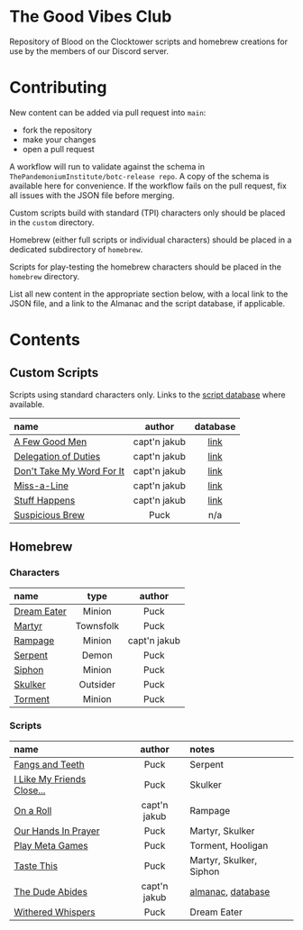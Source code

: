 # The Good Vibes Club

Repository of Blood on the Clocktower scripts and homebrew creations for use by the members of our Discord server.

# Contributing

New content can be added via pull request into `main`:
* fork the repository
* make your changes
* open a pull request

A workflow will run to validate against the schema in `ThePandemoniumInstitute/botc-release repo`. A copy of the schema is available here for convenience. If the workflow fails on the pull request, fix all issues with the JSON file before merging.

Custom scripts build with standard (TPI) characters only should be placed in the `custom` directory. 

Homebrew (either full scripts or individual characters) should be placed in a dedicated subdirectory of `homebrew`. 

Scripts for play-testing the homebrew characters should be placed in the `homebrew` directory.

List all new content in the appropriate section below, with a local link to the JSON file, and a link to the Almanac and the script database, if applicable.


# Contents

## Custom Scripts

Scripts using standard characters only. Links to the [script database](https://botcscripts.com) where available.

| name | author | database |
| :--- | :---: | :---: |
| [A Few Good Men](custom/A_Few_Good_Men.json) | capt'n jakub | [link](https://botcscripts.com/script/6761) |
| [Delegation of Duties](custom/Delegation_of_Duties.json) | capt'n jakub | [link](https://botcscripts.com/script/6763) |
| [Don't Take My Word For It](custom/Dont_Take_My_Word_For_It.json) | capt'n jakub | [link](https://botcscripts.com/script/6764) |
| [Miss-a-Line](custom/Miss-a-Line.json) | capt'n jakub | [link](https://botcscripts.com/script/6595) |
| [Stuff Happens](custom/Stuff_Happens.json) | capt'n jakub | [link](https://botcscripts.com/script/6765) |
| [Suspicious Brew](custom/Suspicious_Brew.json) | Puck | n/a |


## Homebrew

### Characters

| name | type | author |
| :--- | :---: | :---: |
| [Dream Eater](homebrew/characters/dream_eater.json) | Minion | Puck |
| [Martyr](homebrew/characters/martyr.json) | Townsfolk | Puck |
| [Rampage](homebrew/characters/rampage.json) | Minion | capt'n jakub |
| [Serpent](homebrew/characters/serpent.json) | Demon | Puck |
| [Siphon](homebrew/characters/siphon.json) | Minion | Puck |
| [Skulker](homebrew/characters/skulker.json) | Outsider | Puck |
| [Torment](homebrew/characters/skulker.json) | Minion | Puck |

### Scripts

| name | author | notes |
| :--- | :---: | :--- |
| [Fangs and Teeth](homebrew/Fangs_and_Teeth.json) | Puck | Serpent |
| [I Like My Friends Close...](homebrew/I_Like_My_Friends_Close.json) | Puck | Skulker |
| [On a Roll](homebrew/On_a_Roll.json) | capt'n jakub | Rampage |
| [Our Hands In Prayer](homebrew/Our_Hands_In_Prayer.json) | Puck | Martyr, Skulker |
| [Play Meta Games](homebrew/Play_Meta_Games.json) | Puck | Torment, Hooligan |
| [Taste This](homebrew/Taste_This.json) | Puck | Martyr, Skulker, Siphon |
| [The Dude Abides](homebrew/the_dude_abides/the_dude_abides.json) | capt'n jakub | [almanac](https://www.bloodstar.xyz/p/captn_jakub/thedudeabides/almanac.html), [database](https://botc-scripts.azurewebsites.net/script/6594) |
| [Withered Whispers](homebrew/Withered_Whispers.json) | Puck | Dream Eater |
